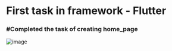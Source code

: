 <h1>First task in framework - Flutter</h1>
<h3>#Completed the task of creating home_page</h3>

![image](https://github.com/lolopindik/flutter_13-30/assets/136455904/07fb2146-42a9-4b51-a7c0-5d3d3da07cba)
